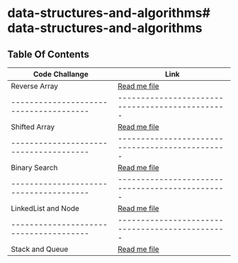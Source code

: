 # data-structures-and-algorithms# data-structures-and-algorithms

## Table Of Contents

| Code Challange                         | Link                                                   |  
|----------------------------------------|--------------------------------------------------------|
| Reverse Array                          | [Read me file](./src/reversedArray/README.md)          | 
| -------------------------------------- | -----------------------------------------------        |
| Shifted Array                          | [Read me file](./src/shiftedArray/README.md)           | 
| -------------------------------------- | -----------------------------------------------        |
| Binary Search                          | [Read me file](./src/arrayBinarySearch/README.md)      | 
| -------------------------------------- | -----------------------------------------------        |
| LinkedList and Node                    | [Read me file](./src/linkedList/README_LinkedList.md)  | 
| -------------------------------------- | -----------------------------------------------        |
| Stack and Queue                        | [Read me file](./src/linkedList/README_Stack_Queue.md)  | 
